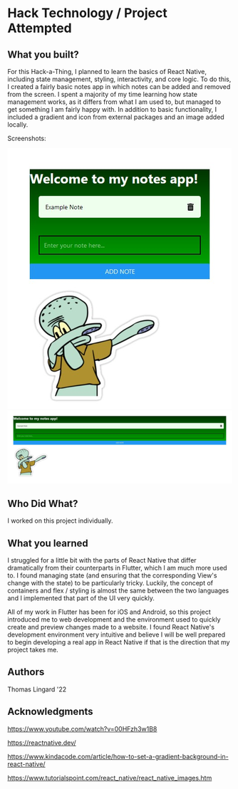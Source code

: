 # Hack Technology / Project Attempted


## What you built? 

For this Hack-a-Thing, I planned to learn the basics of React Native, including state management, styling, interactivity, and core logic. To do this, I created a fairly basic notes app in which notes can be added and removed from the screen. I spent a majority of my time learning how state management works, as it differs from what I am used to, but managed to get something I am fairly happy with. In addition to basic functionality, I included a gradient and icon from external packages and an image added locally. 

Screenshots:

![](web_small.jpg)
![](web_long.jpg)

## Who Did What?

I worked on this project individually.

## What you learned

I struggled for a little bit with the parts of React Native that differ dramatically from their counterparts in Flutter, which I am much more used to. I found managing state (and ensuring that the corresponding View's change with the state) to be particularly tricky. Luckily, the concept of containers and flex / styling is almost the same between the two languages and I implemented that part of the UI very quickly. 

All of my work in Flutter has been for iOS and Android, so this project introduced me to web development and the environment used to quickly create and preview changes made to a website. I found React Native's development environment very intuitive and believe I will be well prepared to begin developing a real app in React Native if that is the direction that my project takes me.

## Authors

Thomas Lingard '22

## Acknowledgments

https://www.youtube.com/watch?v=00HFzh3w1B8

https://reactnative.dev/

https://www.kindacode.com/article/how-to-set-a-gradient-background-in-react-native/

https://www.tutorialspoint.com/react_native/react_native_images.htm
